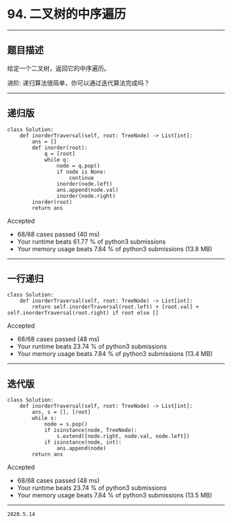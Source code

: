 # 94. 二叉树的中序遍历

---

## 题目描述

给定一个二叉树，返回它的中序遍历。

进阶: 递归算法很简单，你可以通过迭代算法完成吗？

---

## 递归版

```python3
class Solution:
    def inorderTraversal(self, root: TreeNode) -> List[int]:
        ans = []
        def inorder(root):
            q = [root]
            while q:
                node = q.pop()
                if node is None:
                    continue
                inorder(node.left)
                ans.append(node.val)
                inorder(node.right)
        inorder(root)
        return ans
```

Accepted

- 68/68 cases passed (40 ms)
- Your runtime beats 61.77 % of python3 submissions
- Your memory usage beats 7.84 % of python3 submissions (13.8 MB)

---

## 一行递归

```python3
class Solution:
    def inorderTraversal(self, root: TreeNode) -> List[int]:
        return self.inorderTraversal(root.left) + [root.val] + self.inorderTraversal(root.right) if root else []
```

Accepted

- 68/68 cases passed (48 ms)
- Your runtime beats 23.74 % of python3 submissions
- Your memory usage beats 7.84 % of python3 submissions (13.4 MB)

---

## 迭代版

```python3
class Solution:
    def inorderTraversal(self, root: TreeNode) -> List[int]:
        ans, s = [], [root]
        while s:
            node = s.pop()
            if isinstance(node, TreeNode):
                s.extend([node.right, node.val, node.left])
            if isinstance(node, int):
                ans.append(node)
        return ans
```

Accepted

- 68/68 cases passed (48 ms)
- Your runtime beats 23.74 % of python3 submissions
- Your memory usage beats 7.84 % of python3 submissions (13.5 MB)

---

`2020.5.14`
